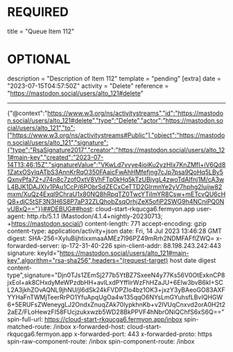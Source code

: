 
# REQUIRED
title = "Queue Item 112"
# OPTIONAL
description = "Description of Item 112"
template = "pending"
[extra]
date = "2023-07-15T04:57:50Z"
activity = "Delete"
reference = "https://mastodon.social/users/alto_121#delete"

---
{"@context":"https://www.w3.org/ns/activitystreams","id":"https://mastodon.social/users/alto_121#delete","type":"Delete","actor":"https://mastodon.social/users/alto_121","to":["https://www.w3.org/ns/activitystreams#Public"],"object":"https://mastodon.social/users/alto_121","signature":{"type":"RsaSignature2017","creator":"https://mastodon.social/users/alto_121#main-key","created":"2023-07-14T13:46:15Z","signatureValue":"VKwLd7vvye4ioiKu2yzHIx7KnZMfI+iV6Qd81ZatxOSylqATbS3AnnKrRqO350FAaicFwAhHMfefjng7cJp7psa9QoHq5LBy5QxnvPfa72+J74n8c7zofOxtV8VhFTp0kHq5kTzUBjygL4zwoTdAIfnj1M/cA3wL4BJK1DAJXIv1PAu1CcP/6PObrSdZECxCeTTD2GIrmnYe2yV7hphg2Iuijw82mxm/XuQz4Exql9ChraU1x80NQ8hRpqTZ0TwcYTiImYR8Csw+mETcvQU6cHQ8+djC5tSF3N3H6S8P7aP32ZLQhobZsqOrhjZeX5ofiP2SWG9h4NCniPQ0NvUBxQ=="}}##DEBUG##host: cloud-start-rkqucga6.fermyon.app
user-agent: http.rb/5.1.1 (Mastodon/4.1.4+nightly-20230713; +https://mastodon.social/)
content-length: 771
accept-encoding: gzip
content-type: application/activity+json
date: Fri, 14 Jul 2023 13:46:28 GMT
digest: SHA-256=XyIuBijhtixxmaaAMEz7l96PZ49mRrh2NDMFAFflZWQ=
x-forwarded-server: ip-172-31-40-226
spin-client-addr: 88.198.243.242:443
signature: keyId="https://mastodon.social/users/alto_121#main-key",algorithm="rsa-sha256",headers="(request-target) host date digest content-type",signature="Djn0TJs1ZEmSj277b5YtBZ7SxeeN4y77Ks56V0OtExknCP8jxEoI+ak8CHxdyMeWPzdbHH+avlLxdPYfflirWzFhHZaJU+6EIw3bvB6kI+SCL2A3jkhZOvAQNL9jhNU/jl6dSk24kFVDPZIo4bz1OK3+jxzY3yBAeoGO83AXFYYHaFnTWMjTeerRrPO1YfuApqUgOa4w135qqO6NYsLmGYuhsfLBvIQHGW6+5ERUFsZWeneygLJ2OndxZnuqZAk70lypkhnKb+v2IVUqCnxvd2orA0H2t22aEZ/FLoHewzFI58FUcjzukxwzb5WD28BkPPVF4hNbrONiQChfS6xS6Q=="
spin-full-url: https://cloud-start-rkqucga6.fermyon.app/inbox
spin-matched-route: /inbox
x-forwarded-host: cloud-start-rkqucga6.fermyon.app
x-forwarded-port: 443
x-forwarded-proto: https
spin-raw-component-route: /inbox
spin-component-route: /inbox

